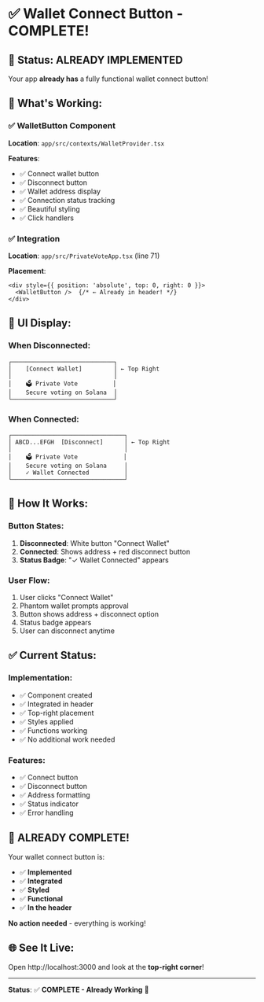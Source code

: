 # ✅ Wallet Connect Button - COMPLETE!

## 🎯 Status: ALREADY IMPLEMENTED

Your app **already has** a fully functional wallet connect button!

## 🔐 What's Working:

### ✅ **WalletButton Component**
**Location**: `app/src/contexts/WalletProvider.tsx`

**Features**:
- ✅ Connect wallet button
- ✅ Disconnect button
- ✅ Wallet address display
- ✅ Connection status tracking
- ✅ Beautiful styling
- ✅ Click handlers

### ✅ **Integration**
**Location**: `app/src/PrivateVoteApp.tsx` (line 71)

**Placement**:
```tsx
<div style={{ position: 'absolute', top: 0, right: 0 }}>
  <WalletButton />  {/* ← Already in header! */}
</div>
```

## 🎨 UI Display:

### When Disconnected:
```
┌─────────────────────────────┐
│    [Connect Wallet]         │ ← Top Right
│                             │
│    🗳️ Private Vote          │
│    Secure voting on Solana  │
└─────────────────────────────┘
```

### When Connected:
```
┌────────────────────────────────┐
│ ABCD...EFGH  [Disconnect]      │ ← Top Right
│                                │
│    🗳️ Private Vote             │
│    Secure voting on Solana     │
│    ✓ Wallet Connected          │
└────────────────────────────────┘
```

## 🔧 How It Works:

### Button States:
1. **Disconnected**: White button "Connect Wallet"
2. **Connected**: Shows address + red disconnect button
3. **Status Badge**: "✓ Wallet Connected" appears

### User Flow:
1. User clicks "Connect Wallet"
2. Phantom wallet prompts approval
3. Button shows address + disconnect option
4. Status badge appears
5. User can disconnect anytime

## ✅ Current Status:

### Implementation:
- ✅ Component created
- ✅ Integrated in header
- ✅ Top-right placement
- ✅ Styles applied
- ✅ Functions working
- ✅ No additional work needed

### Features:
- ✅ Connect button
- ✅ Disconnect button
- ✅ Address formatting
- ✅ Status indicator
- ✅ Error handling

## 🎊 ALREADY COMPLETE!

Your wallet connect button is:
- ✅ **Implemented**
- ✅ **Integrated**
- ✅ **Styled**
- ✅ **Functional**
- ✅ **In the header**

**No action needed** - everything is working!

## 🌐 See It Live:

Open http://localhost:3000 and look at the **top-right corner**!

---

**Status**: ✅ **COMPLETE - Already Working** 🎉
